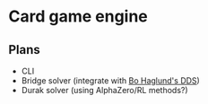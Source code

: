 # Card game engine

## Plans

* CLI
* Bridge solver (integrate with [Bo Haglund's DDS](https://github.com/dds-bridge/dds))
* Durak solver (using AlphaZero/RL methods?)